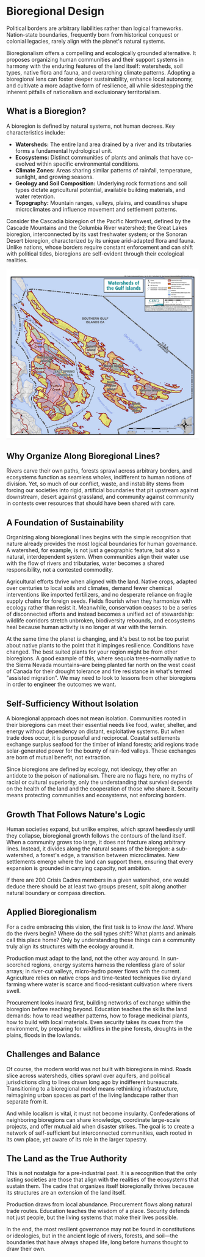 # Bioregional Design

Political borders are arbitrary liabilities rather than logical frameworks. Nation-state boundaries, frequently born from historical conquest or colonial legacies, rarely align with the planet's natural systems.

Bioregionalism offers a compelling and ecologically grounded alternative. It proposes organizing human communities and their support systems in harmony with the enduring features of the land itself: watersheds, soil types, native flora and fauna, and overarching climate patterns. Adopting a bioregional lens can foster deeper sustainability, enhance local autonomy, and cultivate a more adaptive form of resilience, all while sidestepping the inherent pitfalls of nationalism and exclusionary territorialism.

## What is a Bioregion?

A bioregion is defined by natural systems, not human decrees. Key characteristics include:

- **Watersheds:** The entire land area drained by a river and its tributaries forms a fundamental hydrological unit.
- **Ecosystems:** Distinct communities of plants and animals that have co-evolved within specific environmental conditions.
- **Climate Zones:** Areas sharing similar patterns of rainfall, temperature, sunlight, and growing seasons.
- **Geology and Soil Composition:** Underlying rock formations and soil types dictate agricultural potential, available building materials, and water retention.
- **Topography:** Mountain ranges, valleys, plains, and coastlines shape microclimates and influence movement and settlement patterns.

Consider the Cascadia bioregion of the Pacific Northwest, defined by the Cascade Mountains and the Columbia River watershed; the Great Lakes bioregion, interconnected by its vast freshwater system; or the Sonoran Desert bioregion, characterized by its unique arid-adapted flora and fauna. Unlike nations, whose borders require constant enforcement and can shift with political tides, bioregions are self-evident through their ecological realities.

![watershed-map](/images/image3.jpg)

## Why Organize Along Bioregional Lines?

Rivers carve their own paths, forests sprawl across arbitrary borders, and ecosystems function as seamless wholes, indifferent to human notions of division. Yet, so much of our conflict, waste, and instability stems from forcing our societies into rigid, artificial boundaries that pit upstream against downstream, desert against grassland, and community against community in contests over resources that should have been shared with care.

## A Foundation of Sustainability

Organizing along bioregional lines begins with the simple recognition that nature already provides the most logical boundaries for human governance. A watershed, for example, is not just a geographic feature, but also a natural, interdependent system. When communities align their water use with the flow of rivers and tributaries, water becomes a shared responsibility, not a contested commodity.

Agricultural efforts thrive when aligned with the land. Native crops, adapted over centuries to local soils and climates, demand fewer chemical interventions like imported fertilizers, and no desperate reliance on fragile supply chains for foreign seeds. Fields flourish when they harmonize with ecology rather than resist it. Meanwhile, conservation ceases to be a series of disconnected efforts and instead becomes a unified act of stewardship: wildlife corridors stretch unbroken, biodiversity rebounds, and ecosystems heal because human activity is no longer at war with the terrain.

At the same time the planet _is_ changing, and it's best to not be too purist about native plants to the point that it impinges resilience. Conditions have changed. The best suited plants for your region might be from other bioregions. A good example of this, where sequoia trees–normally native to the Sierra Nevada mountains–are being planted far north on the west coast of Canada for their drought tolerance and fire resistance in what's termed "assisted migration". We may need to look to lessons from other bioregions in order to engineer the outcomes we want.

## Self-Sufficiency Without Isolation

A bioregional approach does not mean isolation. Communities rooted in their bioregions can meet their essential needs like food, water, shelter, and energy without dependency on distant, exploitative systems. But when trade does occur, it is purposeful and reciprocal. Coastal settlements exchange surplus seafood for the timber of inland forests; arid regions trade solar-generated power for the bounty of rain-fed valleys. These exchanges are born of mutual benefit, not extraction.

Since bioregions are defined by ecology, not ideology, they offer an antidote to the poison of nationalism. There are no flags here, no myths of racial or cultural superiority, only the understanding that survival depends on the health of the land and the cooperation of those who share it. Security means protecting communities and ecosystems, not enforcing borders.

## Growth That Follows Nature's Logic

Human societies expand, but unlike empires, which sprawl heedlessly until they collapse, bioregional growth follows the contours of the land itself. When a community grows too large, it does not fracture along arbitrary lines. Instead, it divides along the natural seams of the bioregion: a sub-watershed, a forest's edge, a transition between microclimates. New settlements emerge where the land can support them, ensuring that every expansion is grounded in carrying capacity, not ambition.

If there are 200 Crisis Cadres members in a given watershed, one would deduce there should be at least two groups present, split along another natural boundary or compass direction.

## Applied Bioregionalism

For a cadre embracing this vision, the first task is to _know the land_. Where do the rivers begin? Where do the soil types shift? What plants and animals call this place home? Only by understanding these things can a community truly align its structures with the ecology around it.

Production must adapt to the land, not the other way around. In sun-scorched regions, energy systems harness the relentless glare of solar arrays; in river-cut valleys, micro-hydro power flows with the current. Agriculture relies on native crops and time-tested techniques like dryland farming where water is scarce and flood-resistant cultivation where rivers swell.

Procurement looks inward first, building networks of exchange within the bioregion before reaching beyond. Education teaches the skills the land demands: how to read weather patterns, how to forage medicinal plants, how to build with local materials. Even security takes its cues from the environment, by preparing for wildfires in the pine forests, droughts in the plains, floods in the lowlands.

## Challenges and Balance

Of course, the modern world was not built with bioregions in mind. Roads slice across watersheds, cities sprawl over aquifers, and political jurisdictions cling to lines drawn long ago by indifferent bureaucrats. Transitioning to a bioregional model means rethinking infrastructure, reimagining urban spaces as part of the living landscape rather than separate from it.

And while localism is vital, it must not become insularity. Confederations of neighboring bioregions can share knowledge, coordinate large-scale projects, and offer mutual aid when disaster strikes. The goal is to create a network of self-sufficient but interconnected communities, each rooted in its own place, yet aware of its role in the larger tapestry.

## The Land as the True Authority

This is not nostalgia for a pre-industrial past. It is a recognition that the only lasting societies are those that align with the realities of the ecosystems that sustain them. The cadre that organizes itself bioregionally thrives because its structures are an extension of the land itself.

Production draws from local abundance. Procurement flows along natural trade routes. Education teaches the wisdom of a place. Security defends not just people, but the living systems that make their lives possible.

In the end, the most resilient governance may not be found in constitutions or ideologies, but in the ancient logic of rivers, forests, and soil—the boundaries that have always shaped life, long before humans thought to draw their own.

